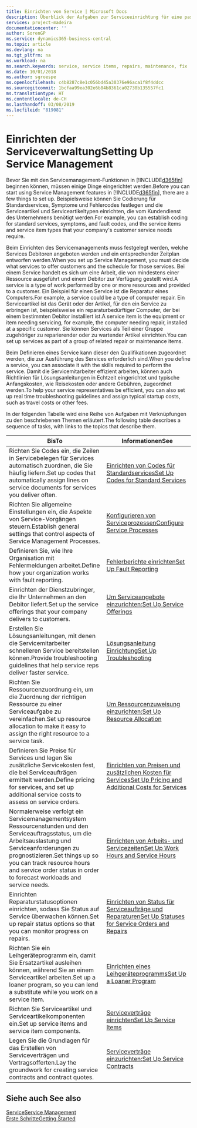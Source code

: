 ```yaml
---
title: Einrichten von Service | Microsoft Docs
description: Überblick der Aufgaben zur Serviceeinrichtung für eine passende Serviceverwaltungsmethode für Ihre Organisation.
services: project-madeira
documentationcenter: ''
author: SorenGP
ms.service: dynamics365-business-central
ms.topic: article
ms.devlang: na
ms.tgt_pltfrm: na
ms.workload: na
ms.search.keywords: service, service items, repairs, maintenance, fix
ms.date: 10/01/2018
ms.author: sgroespe
ms.openlocfilehash: c4b8287c8e1c056bd45a30376e96aca1f8f4ddcc
ms.sourcegitcommit: 1bcfaa99ea302e6b84b8361ca02730b135557fc1
ms.translationtype: HT
ms.contentlocale: de-CH
ms.lasthandoff: 03/08/2019
ms.locfileid: "819081"
---
```

# <a name="setting-up-service-management"></a><span data-ttu-id="debbd-103">Einrichten der Serviceverwaltung</span><span class="sxs-lookup"><span data-stu-id="debbd-103">Setting Up Service Management</span></span>
<span data-ttu-id="debbd-104">Bevor Sie mit den Servicemanagement-Funktionen in [!INCLUDE[d365fin](includes/d365fin_md.md)] beginnen können, müssen einige Dinge eingerichtet werden.</span><span class="sxs-lookup"><span data-stu-id="debbd-104">Before you can start using Service Management features in [!INCLUDE[d365fin](includes/d365fin_md.md)], there are a few things to set up.</span></span> <span data-ttu-id="debbd-105">Beispielsweise können Sie Codierung für Standardservices, Symptome und Fehlercodes festlegen und die Serviceartikel und Serviceartikeltypen einrichten, die vom Kundendienst des Unternehmens benötigt werden.</span><span class="sxs-lookup"><span data-stu-id="debbd-105">For example, you can establish coding for standard services, symptoms, and fault codes, and the service items and service item types that your company's customer service needs require.</span></span>  

<span data-ttu-id="debbd-106">Beim Einrichten des Servicemanagements muss festgelegt werden, welche Services Debitoren angeboten werden und ein entsprechender Zeitplan entworfen werden.</span><span class="sxs-lookup"><span data-stu-id="debbd-106">When you set up Service Management, you must decide what services to offer customers and the schedule for those services.</span></span> <span data-ttu-id="debbd-107">Bei einem Service handelt es sich um eine Arbeit, die von mindestens einer Ressource ausgeführt und einem Debitor zur Verfügung gestellt wird.</span><span class="sxs-lookup"><span data-stu-id="debbd-107">A service is a type of work performed by one or more resources and provided to a customer.</span></span> <span data-ttu-id="debbd-108">Ein Beispiel für einen Service ist die Reparatur eines Computers.</span><span class="sxs-lookup"><span data-stu-id="debbd-108">For example, a service could be a type of computer repair.</span></span> <span data-ttu-id="debbd-109">Ein Serviceartikel ist das Gerät oder der Artikel, für den ein Service zu erbringen ist, beispielsweise ein reparaturbedürftiger Computer, der bei einem bestimmten Debitor installiert ist.</span><span class="sxs-lookup"><span data-stu-id="debbd-109">A service item is the equipment or item needing servicing, for example, the computer needing repair, installed at a specific customer.</span></span> <span data-ttu-id="debbd-110">Sie können Services als Teil einer Gruppe zugehöriger zu reparierender oder zu wartender Artikel einrichten.</span><span class="sxs-lookup"><span data-stu-id="debbd-110">You can set up services as part of a group of related repair or maintenance items.</span></span>  
  
<span data-ttu-id="debbd-111">Beim Definieren eines Service kann dieser den Qualifikationen zugeordnet werden, die zur Ausführung des Services erforderlich sind.</span><span class="sxs-lookup"><span data-stu-id="debbd-111">When you define a service, you can associate it with the skills required to perform the service.</span></span> <span data-ttu-id="debbd-112">Damit die Servicemitarbeiter effizient arbeiten, können auch Richtlinien für Lösungsanleitungen in Echtzeit eingerichtet und typische Anfangskosten, wie Reisekosten oder andere Gebühren, zugeordnet werden.</span><span class="sxs-lookup"><span data-stu-id="debbd-112">To help your service representatives be efficient, you can also set up real time troubleshooting guidelines and assign typical startup costs, such as travel costs or other fees.</span></span>  

<span data-ttu-id="debbd-113">In der folgenden Tabelle wird eine Reihe von Aufgaben mit Verknüpfungen zu den beschriebenen Themen erläutert.</span><span class="sxs-lookup"><span data-stu-id="debbd-113">The following table describes a sequence of tasks, with links to the topics that describe them.</span></span>  
  
| <span data-ttu-id="debbd-114">Bis</span><span class="sxs-lookup"><span data-stu-id="debbd-114">To</span></span> | <span data-ttu-id="debbd-115">Informationen</span><span class="sxs-lookup"><span data-stu-id="debbd-115">See</span></span> |
| --- | --- |
| <span data-ttu-id="debbd-116">Richten Sie Codes ein, die Zeilen in Servicebelegen für Services automatisch zuordnen, die Sie häufig liefern.</span><span class="sxs-lookup"><span data-stu-id="debbd-116">Set up codes that automatically assign lines on service documents for services you deliver often.</span></span> |[<span data-ttu-id="debbd-117">Einrichten von Codes für Standardservices</span><span class="sxs-lookup"><span data-stu-id="debbd-117">Set Up Codes for Standard Services</span></span>](service-how-setup-service-coding.md)|
| <span data-ttu-id="debbd-118">Richten Sie allgemeine Einstellungen ein, die Aspekte von Service-Vorgängen steuern.</span><span class="sxs-lookup"><span data-stu-id="debbd-118">Establish general settings that control aspects of Service Management Processes.</span></span>|[<span data-ttu-id="debbd-119">Konfigurieren von Serviceprozessen</span><span class="sxs-lookup"><span data-stu-id="debbd-119">Configure Service Processes</span></span>](service-setup-service-processes.md)|
| <span data-ttu-id="debbd-120">Definieren Sie, wie Ihre Organisation mit Fehlermeldungen arbeitet.</span><span class="sxs-lookup"><span data-stu-id="debbd-120">Define how your organization works with fault reporting.</span></span> |[<span data-ttu-id="debbd-121">Fehlerberichte einrichten</span><span class="sxs-lookup"><span data-stu-id="debbd-121">Set Up Fault Reporting</span></span>](service-how-setup-fault-reporting.md) |
| <span data-ttu-id="debbd-122">Einrichten der Dienstzubringer, die Ihr Unternehmen an den Debitor liefert.</span><span class="sxs-lookup"><span data-stu-id="debbd-122">Set up the service offerings that your company delivers to customers.</span></span>|[<span data-ttu-id="debbd-123">Um Serviceangebote einzurichten:</span><span class="sxs-lookup"><span data-stu-id="debbd-123">Set Up Service Offerings</span></span>](service-how-setup-service-offerings.md)|
| <span data-ttu-id="debbd-124">Erstellen Sie Lösungsanleitungen, mit denen die Servicemitarbeiter schnelleren Service bereitstellen können.</span><span class="sxs-lookup"><span data-stu-id="debbd-124">Provide troubleshooting guidelines that help service reps deliver faster service.</span></span> |[<span data-ttu-id="debbd-125">Lösungsanleitung Einrichtung</span><span class="sxs-lookup"><span data-stu-id="debbd-125">Set Up Troubleshooting</span></span>](service-how-setup-troubleshooting.md) |
| <span data-ttu-id="debbd-126">Richten Sie Ressourcenzuordnung ein, um die Zuordnung der richtigen Ressource zu einer Serviceaufgabe zu vereinfachen.</span><span class="sxs-lookup"><span data-stu-id="debbd-126">Set up resource allocation to make it easy to assign the right resource to a service task.</span></span> |[<span data-ttu-id="debbd-127">Um Ressourcenzuweisung einzurichten:</span><span class="sxs-lookup"><span data-stu-id="debbd-127">Set Up Resource Allocation</span></span>](service-how-setup-resource-allocation.md) |
| <span data-ttu-id="debbd-128">Definieren Sie Preise für Services und legen Sie zusätzliche Servicekosten fest, die bei Serviceaufträgen ermittelt werden.</span><span class="sxs-lookup"><span data-stu-id="debbd-128">Define pricing for services, and set up additional service costs to assess on service orders.</span></span> |[<span data-ttu-id="debbd-129">Einrichten von Preisen und zusätzlichen Kosten für Services</span><span class="sxs-lookup"><span data-stu-id="debbd-129">Set Up Pricing and Additional Costs for Services</span></span>](service-how-setup-service-costs-pricing.md)|
| <span data-ttu-id="debbd-130">Normalerweise verfolgt ein Servicemanagementsystem Ressourcenstunden und den Serviceauftragsstatus, um die Arbeitsauslastung und Serviceanforderungen zu prognostizieren.</span><span class="sxs-lookup"><span data-stu-id="debbd-130">Set things up so you can track resource hours and service order status in order to forecast workloads and service needs.</span></span>|[<span data-ttu-id="debbd-131">Einrichten von Arbeits- und Servicezeiten</span><span class="sxs-lookup"><span data-stu-id="debbd-131">Set Up Work Hours and Service Hours</span></span>](service-how-setup-work-service-hours.md)|
| <span data-ttu-id="debbd-132">Einrichten Reparaturstatusoptionen einrichten, sodass Sie Status auf Service überwachen können.</span><span class="sxs-lookup"><span data-stu-id="debbd-132">Set up repair status options so that you can monitor progress on repairs.</span></span> | [<span data-ttu-id="debbd-133">Einrichten von Status für Serviceaufträge und Reparaturen</span><span class="sxs-lookup"><span data-stu-id="debbd-133">Set Up Statuses for Service Orders and Repairs</span></span>](service-order-repair-status.md)|
| <span data-ttu-id="debbd-134">Richten Sie ein Leihgeräteprogramm ein, damit Sie Ersatzartikel ausleihen können, während Sie an einem Serviceartikel arbeiten.</span><span class="sxs-lookup"><span data-stu-id="debbd-134">Set up a loaner program, so you can lend a substitute while you work on a service item.</span></span> |[<span data-ttu-id="debbd-135">Einrichten eines Leihgeräteprogramms</span><span class="sxs-lookup"><span data-stu-id="debbd-135">Set Up a Loaner Program</span></span>](service-how-setup-loaner-program.md) |
| <span data-ttu-id="debbd-136">Richten Sie Serviceartikel und Serviceartikelkomponenten ein.</span><span class="sxs-lookup"><span data-stu-id="debbd-136">Set up service items and service item components.</span></span> |[<span data-ttu-id="debbd-137">Serviceverträge einrichten</span><span class="sxs-lookup"><span data-stu-id="debbd-137">Set Up Service Items</span></span>](service-how-setup-service-items.md) |
| <span data-ttu-id="debbd-138">Legen Sie die Grundlagen für das Erstellen von Serviceverträgen und Vertragsofferten.</span><span class="sxs-lookup"><span data-stu-id="debbd-138">Lay the groundwork for creating service contracts and contract quotes.</span></span> |[<span data-ttu-id="debbd-139">Serviceverträge einzurichten:</span><span class="sxs-lookup"><span data-stu-id="debbd-139">Set Up Service Contracts</span></span>](service-how-setup-service-contracts.md) |

## <a name="see-also"></a><span data-ttu-id="debbd-140">Siehe auch </span><span class="sxs-lookup"><span data-stu-id="debbd-140">See also</span></span>
[<span data-ttu-id="debbd-141">Service</span><span class="sxs-lookup"><span data-stu-id="debbd-141">Service Management</span></span>](service-service.md)  
[<span data-ttu-id="debbd-142">Erste Schritte</span><span class="sxs-lookup"><span data-stu-id="debbd-142">Getting Started</span></span>](product-get-started.md)  
